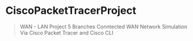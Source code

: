 # CiscoPacketTracerProject
>WAN - LAN Project
5 Branches Conntected WAN Network Simulation<br>
Via Cisco Packet Tracer and Cisco CLI
